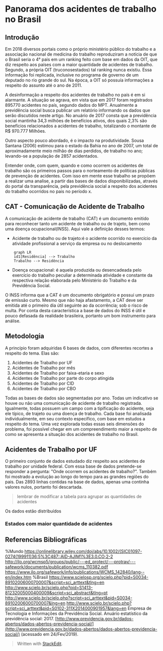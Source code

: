 # Panorama dos acidentes de trabalho no Brasil

## Introdução

Em 2018 diversos portais como o próprio ministério público do trabalho e a associação nacional de medicina do trabalho reproduziram a notícia de que o Brasil seria o 4° pais em um ranking feito com base em dados da OIT, que diz respeito aos países com a maior quantidade de acidentes de trabalho. Segundo, a própria OIT (truconosestados) tal ranking nunca existiu. Essa informação foi replicada, inclusive no programa de governo de um deputado no rio grande do sul. Na época, a OIT só possuía informações a respeito do assunto até o ano de 2011.

A desinformação a respeito dos acidentes de trabalho no país é em si alarmante. A situação se agrava, em vista que em 2017 foram registrados 895770 acidentes no país, segundo dados do MPT. Anualmente a previdência social busca publicar um relatório informando os dados que serão discutidos neste artigo. No anuário de 2017 consta que a previdência social mantinha 34,3 milhões de benefícios ativos, dos quais 2,3% são benefícios relacionados a acidentes de trabalho, totalizando o montante de R$ 970.777 Milhões.

Outro aspecto pouco abordado, é  o impacto na produtividade. Sousa Santana (2006) estimou para o estado da Bahia no ano de 2007, um total de aproximadamente meio milhão de dias perdidos, de trabalho no ano; levando-se a população de 2857 acidentados.

Entender onde, com quem, quando e como ocorrem os acidentes de trabalho são os primeiros passos para o norteamento de políticas públicas de prevenção de acidentes.  Com isso em mente esse trabalho se propõem a realizar uma analise, a partir das bases de dados disponibilizadas, através do portal da transparência, pela previdência social a respeito dos acidentes do trabalho ocorridos no pais no período x.  

## CAT - Comunicação de Acidente de Trabalho
A comunicação de acidente de trabalho (CAT) é um documento emitido para reconhecer tanto um  acidente de trabalho ou  de trajeto, bem como uma  doença ocupacional(INSS). Aqui vale a definição desses termos:

-   Acidente de trabalho ou de trajeto:é o acidente ocorrido no exercício da atividade profissional a serviço da empresa ou no deslocamento
```mermaid
	graph LR
    id1[Residência] --> Trabalho
    Trabalho --> Residência
```

    
-   Doença ocupacional: é aquela produzida ou desencadeada pelo exercício do trabalho peculiar a determinada atividade e constante da respectiva relação elaborada pelo Ministério do Trabalho e da Previdência Social.
    

O INSS informa que a CAT é um documento obrigatório e possui um prazo de emissão curto. Mesmo que não haja afastamento, a CAT deve ser emitida até o primeiro dia útil seguinte ao da ocorrência; sob o risco de multa. Por conta desta característica a base de dados do INSS é útil e pouco defasada da realidade brasileira, portanto um bom instrumento para análise.



## Metodologia  
A princípio foram adquiridas 6 bases de dados, com diferentes recortes a respeito do tema. Elas são:  
1. Acidentes de Trabalho por UF  
2. Acidentes de Trabalho por mês  
3. Acidentes de Trabalho por faixa-etaria e sexo  
4. Acidentes de Trabalho por parte do corpo atingida  
5. Acidentes de Trabalho por CID  
6. Acidentes de Trabalho por CBO  
  
Todas as bases de dados são segmentadas por ano. Todas um indicativo se houve ou não uma comunicação de acidente de trabalho registrada. Igualmente, todas possuem um campo com a tipificação do acidente, seja ele típico, de trajeto ou uma doença de trabalho. Cada base foi analisada individualmente, em seu contexto específico, com base em estudos a respeito do tema. Uma vez explorada todas essas seis dimensões do problema, foi possível chegar em um compreendimento maior a respeito de como se apresenta a situação dos acidentes de trabalho no Brasil.

## Acidentes de Trabalho por UF

O primeiro conjunto de dados estudado diz respeito aos acidentes de trabalho por unidade federal. Com essa base de dados pretende-se responder a pergunta: "Onde ocorrem os acidentes de trabalho?". Também foi mostrado a evolução ao longo do tempo para as grandes regiões do pais. Das 2893 linhas contidas na base de dados, apenas uma continha valores nulos, portanto foi descartada.
>lembrar de modificar a tabela para agrupar as quantidades de acidentes 

Os dados estão distribuídos 

### Estados com maior quantidade de acidentes


## Referencias Bibliográficas

%Mundo
https://onlinelibrary.wiley.com/doi/abs/10.1002/(SICI)1097-0274(199911)36:5%3C487::AID-AJIM1%3E3.0.CO;2-2
http://ilo.org/wcmsp5/groups/public/---ed_protect/---protrav/---safework/documents/publication/wcms_110382.pdf
https://www.ilo.org/safework/info/publications/WCMS_142840/lang--en/index.htm
%Brasil
https://www.scielosp.org/scielo.php?pid=S0034-89102006000700007&script=sci_arttext&tlng=en
http://www.scielo.br/scielo.php?pid=S1413-81232005000400009&script=sci_abstract&tlng=pt
http://www.scielo.br/scielo.php?script=sci_arttext&pid=S0034-89102006000700007&lng=en
http://www.scielo.br/scielo.php?script=sci_arttext&pid=S0102-311X2014000901957&lang=en
Empresa de Tecnologia e Informações da Previdência Social. Anuário estatístico da previdência social: 2017. [http://www.previdencia.gov.br/dados-abertos/dados-abertos-previdencia-social/](http://www.previdencia.gov.br/dados-abertos/dados-abertos-previdencia-social/) (acessado em 24/Fev/2019).
> Written with [StackEdit](https://stackedit.io/).
<!--stackedit_data:
eyJoaXN0b3J5IjpbNDk4NjU0ODgzLC0xODM4NjMxMzMsLTM0NT
IwMzcxMSwxMTcwMTY2MjIzLDEyODY0NzA5MDIsLTkwNTUxMjgx
OSwtMTI1ODYwNTY2MiwxMzMzMTI0Nzg1LDEzMjk1MzY5MTksLT
IzOTc5OTM2NywtNTY3NTUzMzczLC0xNDM1MTA4MzMwLC0xMzcy
OTc4MDQ0LC04MzYxMDA5MjEsLTUzNzIxNzY2NCwtMTQ4MDUwMT
A4LDc0OTY2MjQ5OCw4OTYzMDk1NTMsMTE1ODY1MDYxNiwyMjQ4
MjUzODJdfQ==
-->